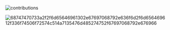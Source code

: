 ![contributions](https://user-images.githubusercontent.com/44639057/211349650-c37efe6d-1707-4550-8d06-8bae55f23cee.svg)

![68747470733a2f2f6d65646961302e67697068792e636f6d2f6d656469612f336f74506f72574c514a7135476d485274752f67697068792e676966](https://user-images.githubusercontent.com/44639057/211349803-59ae1da2-453f-4dc9-9030-d88e196391d6.gif)
